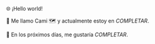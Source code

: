 🌐 ¡Hello world!


👋 Me llamo Cami
🗺️ y actualmente estoy en _COMPLETAR_.

📆 En los próximos días, me gustaría _COMPLETAR_.
